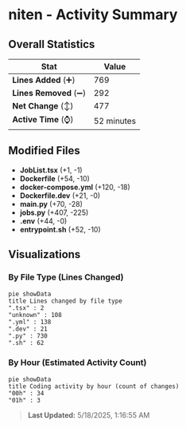 # niten - Activity Summary 

## Overall Statistics

| Stat                   | Value                                                             |
| ---------------------- | ----------------------------------------------------------------- |
| **Lines Added** (➕)   | 769                                          |
| **Lines Removed** (➖) | 292                                        |
| **Net Change** (↕)    | 477                |
| **Active Time** (⌚)   | 52 minutes |


## Modified Files
- **JobList.tsx** (+1, -1)
- **Dockerfile** (+54, -10)
- **docker-compose.yml** (+120, -18)
- **Dockerfile.dev** (+21, -0)
- **main.py** (+70, -28)
- **jobs.py** (+407, -225)
- **.env** (+44, -0)
- **entrypoint.sh** (+52, -10)

## Visualizations

### By File Type (Lines Changed)

```mermaid
pie showData
title Lines changed by file type
".tsx" : 2
"unknown" : 108
".yml" : 138
".dev" : 21
".py" : 730
".sh" : 62
```

### By Hour (Estimated Activity Count)

```mermaid
pie showData
title Coding activity by hour (count of changes)
"00h" : 34
"01h" : 3
```


> **Last Updated:** 5/18/2025, 1:16:55 AM